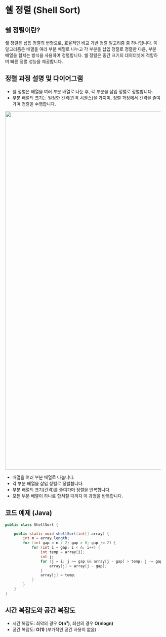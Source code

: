 # 쉘 정렬 (Shell Sort)

## 쉘 정렬이란?

쉘 정렬은 삽입 정렬의 변형으로, 효율적인 비교 기반 정렬 알고리즘 중 하나입니다. 이 알고리즘은 배열을 여러 부분 배열로 나누고 각 부분을 삽입 정렬로 정렬한 다음, 부분 배열을 합치는 방식을 사용하여 정렬합니다. 쉘 정렬은 중간 크기의 데이터셋에 적합하며 빠른 정렬 성능을 제공합니다.

## 정렬 과정 설명 및 다이어그램
- 쉘 정렬은 배열을 여러 부분 배열로 나눈 후, 각 부분을 삽입 정렬로 정렬합니다.
- 부분 배열의 크기는 일정한 간격(간격 시퀀스)을 가지며, 정렬 과정에서 간격을 줄여가며 정렬을 수행합니다.

<img src= "./images/ShellSort.png" width="1156">

- 배열을 여러 부분 배열로 나눕니다.
- 각 부분 배열을 삽입 정렬로 정렬합니다.
- 부분 배열의 크기(간격)를 줄여가며 정렬을 반복합니다.
- 모든 부분 배열이 하나로 합쳐질 때까지 이 과정을 반복합니다.

## 코드 예제 (Java)

```java
public class ShellSort {

    public static void shellSort(int[] array) {
        int n = array.length;
        for (int gap = n / 2; gap > 0; gap /= 2) {
            for (int i = gap; i < n; i++) {
                int temp = array[i];
                int j;
                for (j = i; j >= gap && array[j - gap] > temp; j -= gap) {
                    array[j] = array[j - gap];
                }
                array[j] = temp;
            }
        }
    }
}
```

## 시간 복잡도와 공간 복잡도
- 시간 복잡도: 최악의 경우 <b>O(n²)</b>, 최선의 경우 <b>O(nlogn)</b>
- 공간 복잡도: <b>O(1)</b> (부가적인 공간 사용이 없음)